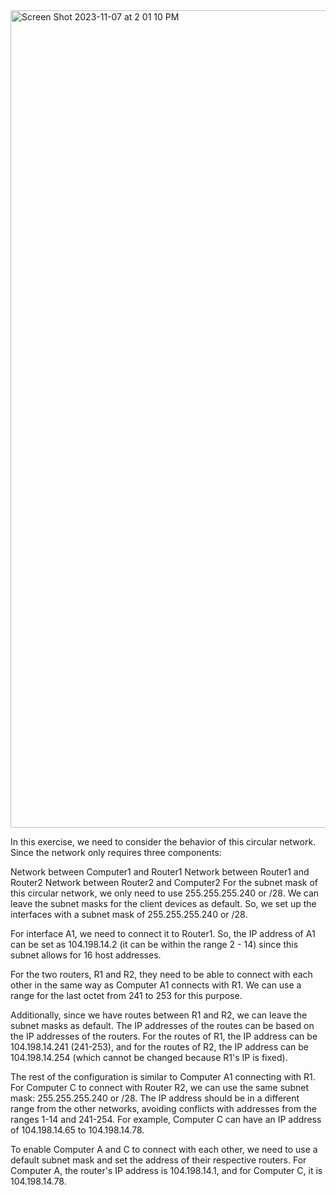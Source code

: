 <img width="1308" alt="Screen Shot 2023-11-07 at 2 01 10 PM" src="https://github.com/kieubo90/Net_practice-42/assets/88286643/f88620c4-4e50-46e4-9932-edd6deb06024">

In this exercise, we need to consider the behavior of this circular network. Since the network only requires three components:

Network between Computer1 and Router1
Network between Router1 and Router2
Network between Router2 and Computer2
For the subnet mask of this circular network, we only need to use 255.255.255.240 or /28. We can leave the subnet masks for the client devices as default. So, we set up the interfaces with a subnet mask of 255.255.255.240 or /28.

For interface A1, we need to connect it to Router1. So, the IP address of A1 can be set as 104.198.14.2 (it can be within the range 2 - 14) since this subnet allows for 16 host addresses.

For the two routers, R1 and R2, they need to be able to connect with each other in the same way as Computer A1 connects with R1. We can use a range for the last octet from 241 to 253 for this purpose.

Additionally, since we have routes between R1 and R2, we can leave the subnet masks as default. The IP addresses of the routes can be based on the IP addresses of the routers. For the routes of R1, the IP address can be 104.198.14.241 (241-253), and for the routes of R2, the IP address can be 104.198.14.254 (which cannot be changed because R1's IP is fixed).

The rest of the configuration is similar to Computer A1 connecting with R1. For Computer C to connect with Router R2, we can use the same subnet mask: 255.255.255.240 or /28. The IP address should be in a different range from the other networks, avoiding conflicts with addresses from the ranges 1-14 and 241-254. For example, Computer C can have an IP address of 104.198.14.65 to 104.198.14.78.

To enable Computer A and C to connect with each other, we need to use a default subnet mask and set the address of their respective routers. For Computer A, the router's IP address is 104.198.14.1, and for Computer C, it is 104.198.14.78.
